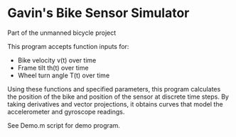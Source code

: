 # Gavin's Bike Sensor Simulator

Part of the unmanned bicycle project

This program accepts function inputs for:
 - Bike velocity v(t) over time
 - Frame tilt th(t) over time
 - Wheel turn angle T(t) over time

Using these functions and specified parameters, this program calculates
the position of the bike and position of the sensor at discrete time
steps. By taking derivatives and vector projections, it obtains curves
that model the accelerometer and gyroscope readings. 

See Demo.m script for demo program.

